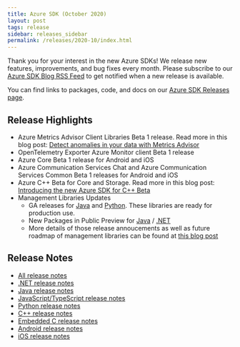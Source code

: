 ```yaml
---
title: Azure SDK (October 2020)
layout: post
tags: release
sidebar: releases_sidebar
permalink: /releases/2020-10/index.html
---
```


Thank you for your interest in the new Azure SDKs! We release new features, improvements, and bug fixes every month. Please subscribe to our [Azure SDK Blog RSS Feed](https://devblogs.microsoft.com/azure-sdk/feed) to get notified when a new release is available.

You can find links to packages, code, and docs on our [Azure SDK Releases page](https://aka.ms/azsdk/releases).

## Release Highlights

* Azure Metrics Advisor Client Libraries Beta 1 release. Read more in this blog post: [Detect anomalies in your data with Metrics Advisor](https://devblogs.microsoft.com/azure-sdk/metrics-advisor-anomaly-detection/)
* OpenTelemetry Exporter Azure Monitor client Beta 1 release
* Azure Core Beta 1 release for Android and iOS
* Azure Communication Services Chat and Azure Communication Services Common Beta 1 releases for Android and iOS
* Azure C++ Beta for Core and Storage. Read more in this blog post: [Introducing the new Azure SDK for C++ Beta](https://devblogs.microsoft.com/azure-sdk/cppintro/)
* Management Libraries Updates
  - GA releases for [Java](java.md) and [Python](python.md). These libraries are ready for production use.
  - New Packages in Public Preview for [Java](java.md) / [.NET](dotnet.md)
  - More details of those release annoucements as well as future roadmap of management libraries can be found at [this blog post](https://aka.ms/azsdk/blog/octmgmtga)

## Release Notes

* [All release notes](index.md)
* [.NET release notes](dotnet.md)
* [Java release notes](java.md)
* [JavaScript/TypeScript release notes](js.md)
* [Python release notes](python.md)
* [C++ release notes](cpp.md)
* [Embedded C release notes](c.md)
* [Android release notes](android.md)
* [iOS release notes](ios.md)
